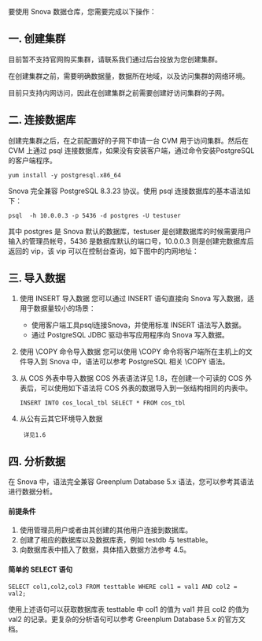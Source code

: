 要使用 Snova 数据仓库，您需要完成以下操作：

## 一. 创建集群

目前暂不支持官网购买集群，请联系我们通过后台投放为您创建集群。

在创建集群之前，需要明确数据量，数据所在地域，以及访问集群的网络环境。

目前只支持内网访问，因此在创建集群之前需要创建好访问集群的子网。

## 二. 连接数据库

创建完集群之后，在之前配置好的子网下申请一台 CVM 用于访问集群。然后在 CVM 上通过 psql 连接数据库，如果没有安装客户端，通过命令安装PostgreSQL 的客户端程序。

```
yum install -y postgresql.x86_64
```

Snova 完全兼容 PostgreSQL 8.3.23 协议。使用 psql 连接数据库的基本语法如下：

```
psql  -h 10.0.0.3 -p 5436 -d postgres -U testuser
```

其中 postgres 是 Snova 默认的数据库，testuser 是创建数据库的时候需要用户输入的管理员帐号，5436 是数据库默认的端口号，10.0.0.3 则是创建完数据库后返回的 vip，该 vip 可以在控制台查询，如下图中的内网地址：

## 三. 导入数据

1. 使用 INSERT 导入数据
   您可以通过 INSERT 语句直接向 Snova 写入数据，适用于数据量较小的场景：
   - 使用客户端工具psql连接Snova，并使用标准 INSERT 语法写入数据。
   - 通过 PostgreSQL JDBC 驱动书写应用程序向 Snova 写入数据。 

2. 使用 \COPY 命令导入数据
   您可以使用 \COPY 命令将客户端所在主机上的文件导入到 Snova 中，语法可以参考 PostgreSQL 相关 \COPY 语法。

3. 从 COS 外表中导入数据
   COS 外表语法详见 1.8，在创建一个可读的 COS 外表后，可以使用如下语法将 COS 外表的数据导入到一张结构相同的内表中。

   ```
   INSERT INTO cos_local_tbl SELECT * FROM cos_tbl
   ```

4. 从公有云其它环境导入数据

		详见1.6

## 四. 分析数据

在 Snova 中，语法完全兼容 Greenplum Database 5.x 语法，您可以参考其语法进行数据分析。

#### 前提条件

1. 使用管理员用户或者由其创建的其他用户连接到数据库。
2. 创建了相应的数据库以及数据库表，例如 testdb 与 testtable。
3. 向数据库表中插入了数据，具体插入数据方法参考 4.5。

#### 简单的 SELECT 语句

```
SELECT col1,col2,col3 FROM testtable WHERE col1 = val1 AND col2 = val2;
```

使用上述语句可以获取数据库表 testtable 中 col1 的值为 val1 并且 col2 的值为 val2 的记录。更复杂的分析语句可以参考 Greenplum Database 5.x 的官方文档。
